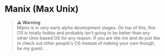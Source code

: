 # Manix (Max Unix)


> **⚠ Warning**<br> Manix is in very early alpha development stages. On top of this, this OS is totally hobby and probably isn't going to be better than any other Unix-based OS for any reason. If you are like me and do just like to check out other people's OS instead of making your own though, be my guest.
